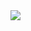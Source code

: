 <img src="https://capsule-render.vercel.app/api?type=waving&color=auto&height=150&section=header&text=YuNa's%20GitHub&fontSize=42" />
